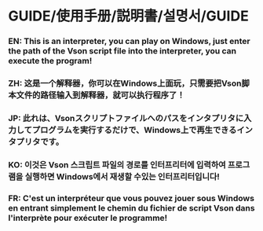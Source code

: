 # GUIDE/使用手册/説明書/설명서/GUIDE
### EN: This is an interpreter, you can play on Windows, just enter the path of the Vson script file into the interpreter, you can execute the program!
### ZH: 这是一个解释器，你可以在Windows上面玩，只需要把Vson脚本文件的路径输入到解释器，就可以执行程序了！
### JP: 此れは、Vsonスクリプトファイルへのパスをインタプリタに入力してプログラムを実行するだけで、Windows上で再生できるインタプリタです。
### KO: 이것은 Vson 스크립트 파일의 경로를 인터프리터에 입력하여 프로그램을 실행하면 Windows에서 재생할 수있는 인터프리터입니다!
### FR: C'est un interpréteur que vous pouvez jouer sous Windows en entrant simplement le chemin du fichier de script Vson dans l'interprète pour exécuter le programme!
